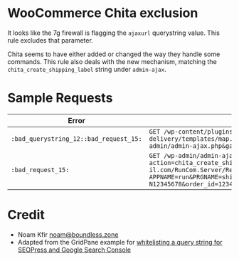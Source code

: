 # WooCommerce Chita exclusion

It looks like the 7g firewall is flagging the `ajaxurl` querystring value.
This rule excludes that parameter.

Chita seems to have either added or changed the way they handle some commands.
This rule also deals with the new mechanism, matching the `chita_create_shipping_label` string under `admin-ajax`.

# Sample Requests

| Error | URL |
| ----- | --- |
| `:bad_querystring_12::bad_request_15:` | `GET /wp-content/plugins/Woocommerce-chita-delivery/templates/map.php?ajaxurl=https://domain/wp-admin/admin-ajax.php&gapi=google-maps-api` |
| `:bad_request_15:` | `GET /wp-admin/admin-ajax.php?action=chita_create_shipping_label&order_url=https://chita-il.com/RunCom.Server/Request.aspx?APPNAME=run&PRGNAME=ship_print_ws&ARGUMENTS=-N12345678&order_id=12345` |

# Credit

- Noam Kfir <noam@boundless.zone>
- Adapted from the GridPane example for [whitelisting a query string for SEOPress and Google Search Console](https://gridpane.com/kb/using-the-7g-web-application-firewall/)
